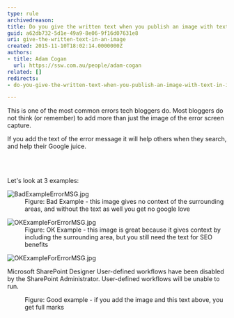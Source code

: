 ```yaml
---
type: rule
archivedreason: 
title: Do you give the written text when you publish an image with text in it?
guid: a62db732-5d1e-49a9-8e06-9f16d07631e8
uri: give-the-written-text-in-an-image
created: 2015-11-10T18:02:14.0000000Z
authors:
- title: Adam Cogan
  url: https://ssw.com.au/people/adam-cogan
related: []
redirects:
- do-you-give-the-written-text-when-you-publish-an-image-with-text-in-it

---
```



<p>​This is one of the most common errors tech bloggers do. Most bloggers do not think (or remember) to add more than just the image of the error screen capture.<br></p><p>If you add the text of the error message it will help others when they search, and help their Google juice.</p>
<br><excerpt class='endintro'></excerpt><br>
<p>​​Let's look at 3 examples&#58;​​</p><dl class="badImage"><dt><img src="/PublishingImages/BadExampleErrorMSG.jpg" alt="BadExampleErrorMSG.jpg" /></dt><dd>Figure&#58; Bad Example - this image gives no context of the surrounding areas, and without the text as well you get no google love</dd></dl><dl class="image"><dt><img src="/PublishingImages/OKExampleForErrorMSG.jpg" alt="OKExampleForErrorMSG.jpg" /></dt><dd>Figure&#58; OK Example - this image is great because it gives context by including the surrounding area, but you still need the text for SEO benefits</dd></dl><dl class="goodImage"><dt><img src="/PublishingImages/OKExampleForErrorMSG.jpg" alt="OKExampleForErrorMSG.jpg" /><p class="ssw15-rteElement-GreyBox">
   Microsoft SharePoint Designer 
User-defined workflows have been disabled by the SharePoint Administrator. User-defined workflows will be unable to run.
​</p></dt><dd>Figure&#58; Good example - if you add the image and this text above, you get full marks</dd></dl>


